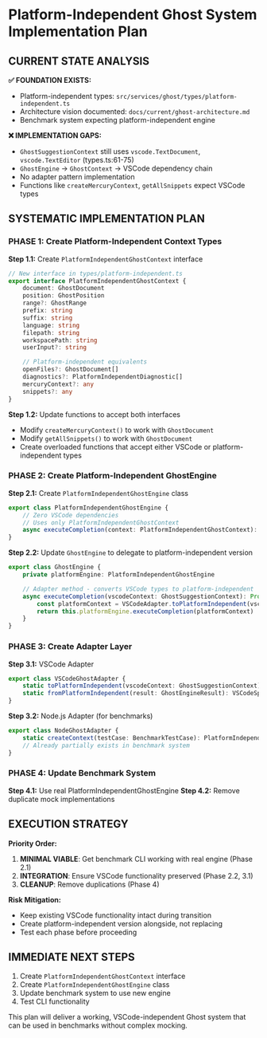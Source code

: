 # Platform-Independent Ghost System Implementation Plan

## CURRENT STATE ANALYSIS

**✅ FOUNDATION EXISTS:**

- Platform-independent types: `src/services/ghost/types/platform-independent.ts`
- Architecture vision documented: `docs/current/ghost-architecture.md`
- Benchmark system expecting platform-independent engine

**❌ IMPLEMENTATION GAPS:**

- `GhostSuggestionContext` still uses `vscode.TextDocument`, `vscode.TextEditor` (types.ts:61-75)
- `GhostEngine` → `GhostContext` → VSCode dependency chain
- No adapter pattern implementation
- Functions like `createMercuryContext`, `getAllSnippets` expect VSCode types

## SYSTEMATIC IMPLEMENTATION PLAN

### **PHASE 1: Create Platform-Independent Context Types**

**Step 1.1:** Create `PlatformIndependentGhostContext` interface

```typescript
// New interface in types/platform-independent.ts
export interface PlatformIndependentGhostContext {
	document: GhostDocument
	position: GhostPosition
	range?: GhostRange
	prefix: string
	suffix: string
	language: string
	filepath: string
	workspacePath: string
	userInput?: string

	// Platform-independent equivalents
	openFiles?: GhostDocument[]
	diagnostics?: PlatformIndependentDiagnostic[]
	mercuryContext?: any
	snippets?: any
}
```

**Step 1.2:** Update functions to accept both interfaces

- Modify `createMercuryContext()` to work with `GhostDocument`
- Modify `getAllSnippets()` to work with `GhostDocument`
- Create overloaded functions that accept either VSCode or platform-independent types

### **PHASE 2: Create Platform-Independent GhostEngine**

**Step 2.1:** Create `PlatformIndependentGhostEngine` class

```typescript
export class PlatformIndependentGhostEngine {
	// Zero VSCode dependencies
	// Uses only PlatformIndependentGhostContext
	async executeCompletion(context: PlatformIndependentGhostContext): Promise<GhostEngineResult>
}
```

**Step 2.2:** Update `GhostEngine` to delegate to platform-independent version

```typescript
export class GhostEngine {
	private platformEngine: PlatformIndependentGhostEngine

	// Adapter method - converts VSCode types to platform-independent
	async executeCompletion(vscodeContext: GhostSuggestionContext): Promise<GhostEngineResult> {
		const platformContext = VSCodeAdapter.toPlatformIndependent(vscodeContext)
		return this.platformEngine.executeCompletion(platformContext)
	}
}
```

### **PHASE 3: Create Adapter Layer**

**Step 3.1:** VSCode Adapter

```typescript
export class VSCodeGhostAdapter {
	static toPlatformIndependent(vscodeContext: GhostSuggestionContext): PlatformIndependentGhostContext
	static fromPlatformIndependent(result: GhostEngineResult): VSCodeSpecificResult
}
```

**Step 3.2:** Node.js Adapter (for benchmarks)

```typescript
export class NodeGhostAdapter {
	static createContext(testCase: BenchmarkTestCase): PlatformIndependentGhostContext
	// Already partially exists in benchmark system
}
```

### **PHASE 4: Update Benchmark System**

**Step 4.1:** Use real PlatformIndependentGhostEngine
**Step 4.2:** Remove duplicate mock implementations

## EXECUTION STRATEGY

**Priority Order:**

1. **MINIMAL VIABLE**: Get benchmark CLI working with real engine (Phase 2.1)
2. **INTEGRATION**: Ensure VSCode functionality preserved (Phase 2.2, 3.1)
3. **CLEANUP**: Remove duplications (Phase 4)

**Risk Mitigation:**

- Keep existing VSCode functionality intact during transition
- Create platform-independent version alongside, not replacing
- Test each phase before proceeding

## IMMEDIATE NEXT STEPS

1. Create `PlatformIndependentGhostContext` interface
2. Create `PlatformIndependentGhostEngine` class
3. Update benchmark system to use new engine
4. Test CLI functionality

This plan will deliver a working, VSCode-independent Ghost system that can be used in benchmarks without complex mocking.
